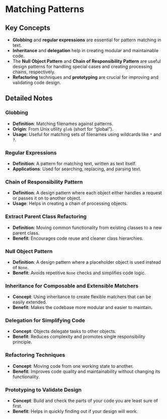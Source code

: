 # Matching Patterns

## Key Concepts

- **Globbing** and **regular expressions** are essential for pattern matching in text.
- **Inheritance** and **delegation** help in creating modular and maintainable code.
- The **Null Object Pattern** and **Chain of Responsibility Pattern** are useful design patterns for handling special cases and creating processing chains, respectively.
- **Refactoring** techniques and **prototyping** are crucial for improving and validating code design.

## Detailed Notes

### Globbing
- **Definition**: Matching filenames against patterns.
- **Origin**: From Unix utility `glob` (short for “global”).
- **Usage**: Useful for matching sets of filenames using wildcards like `*` and `?`.

### Regular Expressions
- **Definition**: A pattern for matching text, written as text itself.
- **Applications**: Used for searching, replacing, and parsing text.

### Chain of Responsibility Pattern
- **Definition**: A design pattern where each object either handles a request or passes it on to another object.
- **Usage**: Helps in creating a chain of processing objects.

### Extract Parent Class Refactoring
- **Definition**: Moving common functionality from existing classes to a new parent class.
- **Benefit**: Encourages code reuse and cleaner class hierarchies.

### Null Object Pattern
- **Definition**: A design pattern where a placeholder object is used instead of `None`.
- **Benefit**: Avoids repetitive `None` checks and simplifies code logic.

### Inheritance for Composable and Extensible Matchers
- **Concept**: Using inheritance to create flexible matchers that can be easily extended.
- **Benefit**: Makes the codebase more modular and easier to maintain.

### Delegation for Simplifying Code
- **Concept**: Objects delegate tasks to other objects.
- **Benefit**: Reduces complexity and promotes single responsibility principle.

### Refactoring Techniques
- **Concept**: Moving code from one working state to another.
- **Benefit**: Improves code quality and maintainability without changing its functionality.

### Prototyping to Validate Design
- **Concept**: Build and check the parts of your code you are least sure of first.
- **Benefit**: Helps in quickly finding out if your design will work.
